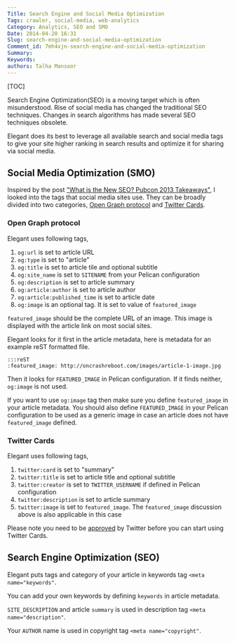 ```yaml
---
Title: Search Engine and Social Media Optimization
Tags: crawler, social-media, web-analytics
Category: Analytics, SEO and SMO
Date: 2014-04-20 16:31
Slug: search-engine-and-social-media-optimization
Comment_id: 7mh4xjn-search-engine-and-social-media-optimization
Summary:
Keywords:
authors: Talha Mansoor
---
```


[TOC]

Search Engine Optimization(SEO) is a moving target which is often
misunderstood. Rise of social media has changed the traditional SEO
techniques. Changes in search algorithms has made several SEO techniques
obsolete.

Elegant does its best to leverage all available search and social media tags to
give your site higher ranking in search results and optimize it for sharing via
social media.

## Social Media Optimization (SMO)

Inspired by the post ["What is the New SEO? Pubcon 2013
Takeaways"](https://medium.com/on-startups/f15264e5d790), I looked into the
tags that social media sites use. They can be broadly divided into two
categories, [Open Graph protocol](http://ogp.me/) and [Twitter
Cards](https://dev.twitter.com/docs/cards).

### Open Graph protocol

Elegant uses following tags,

1. `og:url` is set to article URL
1. `og:type` is set to "article"
1. `og:title` is set to article tile and optional subtitle
1. `og:site_name` is set to `SITENAME` from your Pelican configuration
1. `og:description` is set to article summary
1. `og:article:author` is set to article author
1. `og:article:published_time` is set to article date
1. `og:image` is an optional tag. It is set to value of `featured_image`

`featured_image` should be the complete URL of an image. This image is
displayed with the article link on most social sites.

Elegant looks for it first in the article metadata, here is metadata for an
example reST formatted file.

    :::reST
    :featured_image: http://oncrashreboot.com/images/article-1-image.jpg

Then it looks for `FEATURED_IMAGE` in Pelican configuration. If it finds
neither, `og:image` is not used.

If you want to use `og:image` tag then make sure you define `featured_image` in
your article metadata. You should also define `FEATURED_IMAGE` in your
Pelican configuration to be used as a generic image in case an article does not
have `featured_image` defined.

### Twitter Cards

Elegant uses following tags,

1. `twitter:card` is set to "summary"
1. `twitter:title` is set to article title and optional subtitle
1. `twitter:creator` is set to `TWITTER_USERNAME` if defined in Pelican
   configuration
1. `twitter:description` is set to article summary
1. `twitter:image` is set to `featured_image`. The `featured_image` discussion
   above is also applicable in this case

Please note you need to be
[approved](https://dev.twitter.com/docs/cards/validation/validator) by Twitter
before you can start using Twitter Cards.

## Search Engine Optimization (SEO)

Elegant puts tags and category of your article in keywords tag `<meta name="keywords"`.

You can add your own keywords by defining `keywords` in article metadata.

`SITE_DESCRIPTION` and article `summary` is used in description tag `<meta name="description"`.

Your `AUTHOR` name is used in copyright tag `<meta name="copyright"`.

